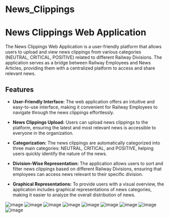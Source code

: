 # News_Clippings

# News Clippings Web Application

The News Clippings Web Application is a user-friendly platform that allows users to upload and view news clippings from various categories (NEUTRAL, CRITICAL, POSITIVE) related to different Railway Divisions. The application serves as a bridge between Railway Employees and News Articles, providing them with a centralized platform to access and share relevant news.

## Features

- **User-Friendly Interface:** The web application offers an intuitive and easy-to-use interface, making it convenient for Railway Employees to navigate through the news clippings effortlessly.

- **News Clippings Upload:** Users can upload news clippings to the platform, ensuring the latest and most relevant news is accessible to everyone in the organization.

- **Categorization:** The news clippings are automatically categorized into three main categories: NEUTRAL, CRITICAL, and POSITIVE, helping users quickly identify the nature of the news.

- **Division-Wise Representation:** The application allows users to sort and filter news clippings based on different Railway Divisions, ensuring that employees can access news relevant to their specific division.

- **Graphical Representations:** To provide users with a visual overview, the application includes graphical representations of news categories, making it easier to analyze the overall distribution of news.


![image](https://github.com/mohit-kota/PR_Clipping/assets/96908137/7ef3878b-131f-42b4-ac77-36f28e728fe3)
![image](https://github.com/mohit-kota/PR_Clipping/assets/96908137/e3c74bfb-ea2b-41c5-bd25-b77926bb9213)
![image](https://github.com/mohit-kota/PR_Clipping/assets/96908137/64697341-d412-477a-8465-cae8f75742b6)
![image](https://github.com/mohit-kota/PR_Clipping/assets/96908137/6ee17c1a-c784-4e64-9e94-0bace51b23b7)
![image](https://github.com/mohit-kota/PR_Clipping/assets/96908137/4f0e0009-9795-4ef7-9a38-5e8fb91af831)
![image](https://github.com/mohit-kota/PR_Clipping/assets/96908137/2a798f79-cd5e-4819-b3bf-d84039d3bd67)
![image](https://github.com/mohit-kota/PR_Clipping/assets/96908137/73bf0a24-640f-43d4-8cb8-0a131e5cb93d)
![image](https://github.com/mohit-kota/PR_Clipping/assets/96908137/6c71727d-fbc4-4d34-bd8c-7ae099abea61)
![image](https://github.com/mohit-kota/PR_Clipping/assets/96908137/f1fdc597-1302-4886-ae0c-6f31fd87830c)
